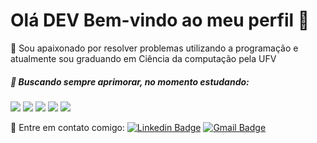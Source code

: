 # Olá DEV Bem-vindo ao meu perfil 👋

:purple_heart: Sou apaixonado por resolver problemas utilizando a programação e atualmente sou graduando em Ciência da computação pela UFV 

##### :battery: Buscando sempre aprimorar, no momento estudando: 

<img src="https://img.shields.io/badge/-Javascript-F7DF1E.svg?logo=javascript&style=plastic"> <img src="https://img.shields.io/badge/-Node.js-339933.svg?logo=node.js&style=plastic"> <img src="https://img.shields.io/badge/-React-61DAFB.svg?logo=react&style=plastic"> <img src="https://img.shields.io/badge/-Html5-E34F26.svg?logo=html5&style=plastic"> <img src="https://img.shields.io/badge/-Css3-1572B6.svg?logo=css3&style=plastic">


:email: Entre em contato comigo: [![Linkedin Badge](https://img.shields.io/badge/-alissonox-blue?style=flat-square&logo=Linkedin&logoColor=white&link=https://www.linkedin.com/in/alissonox/)](https://www.linkedin.com/in/alissonox/)
[![Gmail Badge](https://img.shields.io/badge/-alissonoliveiraxr@gmail.com-c14438?style=flat-square&logo=Gmail&logoColor=white&link=mailto:alissonoliveiraxr@gmail.com)](mailto:alissonoliveiraxr@gmail.com)




